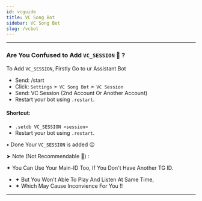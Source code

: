 ```yaml
---
id: vcguide
title: VC Song Bot
sidebar: VC Song Bot
slug: /vcbot
---
```


---

### Are You Confused to Add `VC_SESSION` 🧐 ?

To Add `VC_SESSION`, Firstly Go to ur Assistant Bot

- Send: /start 
- Click: `Settings` ➣ `VC Song Bot` ➣ `VC Session`
- Send: VC Session (2nd Account Or Another Account)
- Restart your bot using `.restart`.

#### Shortcut:

-  `.setdb VC_SESSION <session>`
- Restart your bot using `.restart`.

• Done Your `VC_SESSION` is added 😉

➤ Note (Not Recommendable 🤧) :

✦ You Can Use Your Main-ID Too, If You Don't Have Another TG ID.
- ✦ But You Won't Able To Play And Listen At Same Time,
- ✦ Which May Cause Inconvience For You !!

---
